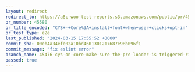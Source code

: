 ```yaml
---
layout: redirect
redirect_to: https://a8c-woo-test-reports.s3.amazonaws.com/public/pr/45580/e2e/index.html
pr_number: 45580
pr_title_encoded: "CYS+-+Core%3A+install+font+when+user+clicks+opt-in"
pr_test_type: e2e
last_published: "2024-03-15 17:55:52 +0000"
commit_sha: 00eb4a34efe02a10bd4601301217687e98b096f1
commit_message: "fix eslint error"
branch_name: 45476-cys-on-core-make-sure-the-pre-loader-is-triggered-right-after-the-user-clicks-on-the-opt-in-modal
passed: true
---
```

